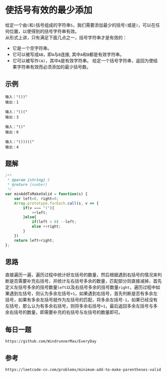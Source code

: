 # 使括号有效的最少添加
给定一个由`(`和`)`括号组成的字符串`S`，我们需要添加最少的括号`(`或是`)`，可以在任何位置，以使得到的括号字符串有效。  
从形式上讲，只有满足下面几点之一，括号字符串才是有效的：  
* 它是一个空字符串。
* 它可以被写成`AB`，即`A`与`B`连接, 其中`A`和`B`都是有效字符串。
* 它可以被写作`(A)`，其中`A`是有效字符串。
给定一个括号字符串，返回为使结果字符串有效而必须添加的最少括号数。


## 示例

```
输入："())"
输出：1
```

```
输入："((("
输出：3
```

```
输入："()"
输出：0
```

```
输入："()))(("
输出：4
```


## 题解

```javascript
/**
 * @param {string} S
 * @return {number}
 */
var minAddToMakeValid = function(s) {
    var left=0, right=0;
    Array.prototype.forEach.call(s, v => {
        if(v === "("){
            ++left;
        }else{
            if(left > 0) --left;
            else ++right;
        }
    })
    return left+right;
};
```

## 思路
直接遍历一遍，遍历过程中统计好左括号的数量，然后根据遇到右括号的情况来判断是否需要补充右括号，并统计左右括号多余的数量，匹配部分则直接减掉，首先定义左括号多余的括号数量`left`以及右括号多余的括号数量`right`，遍历过程中如果遇到左括号，则认为多余左括号`+1`，如果遇到右括号，首先判断是否有多余左括号，如果有多余左括号就作为左括号的匹配，将多余左括号`-1`，如果已经没有左括号，那么认为有多余右括号，则将多余右括号`+1`，最后返回多余左括号与多余右括号的数量，即需要补充的右括号与左括号的数量即可。


## 每日一题

```
https://github.com/WindrunnerMax/EveryDay
```

## 参考

```
https://leetcode-cn.com/problems/minimum-add-to-make-parentheses-valid
```
